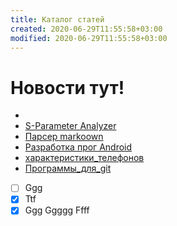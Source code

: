 ```yaml
---
title: Каталог статей
created: 2020-06-29T11:55:58+03:00
modified: 2020-06-29T11:55:58+03:00
---
```


# Новости тут!
* 
* [S-Parameter Analyzer](./200624_spa.md)
* [Парсер markoown](./200409_md_to_html.md)
* [Разработка прог Android](200628_android_dev.md)
* [характеристики_телефонов](./200624_характеристики_телефонов.md)
* [Программы_для_git](./200628_Программы_для_git.md)

- [ ] Ggg
- [x] Ttf
- [x] Ggg
Ggggg
Ffff
